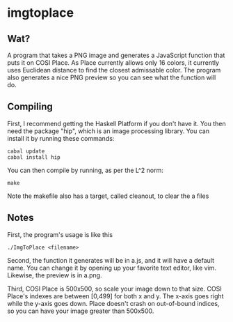 # imgtoplace

## Wat?

A program that takes a PNG image and generates a JavaScript function that puts it on COSI Place. As Place currently allows only 16 colors, it currently uses Euclidean distance to find the closest admissable color. The program also generates a nice PNG preview so you can see what the function will do.

## Compiling

First, I recommend getting the Haskell Platform if you don't have it. You then need the package "hip", which is an image processing library. You can install it by running these commands:

```
cabal update
cabal install hip
```

You can then compile by running, as per the L^2 norm:

```
make
```

Note the makefile also has a target, called cleanout, to clear the a files

## Notes

First, the program's usage is like this

```
./ImgToPlace <filename>
```

Second, the function it generates will be in a.js, and it will have a default name. You can change it by opening up your favorite text editor, like vim. Likewise, the preview is in a.png. 

Third, COSI Place is 500x500, so scale your image down to that size. COSI Place's indexes are between [0,499] for both x and y. The x-axis goes right while the y-axis goes down. Place doesn't crash on out-of-bound indices, so you can have your image greater than 500x500.

